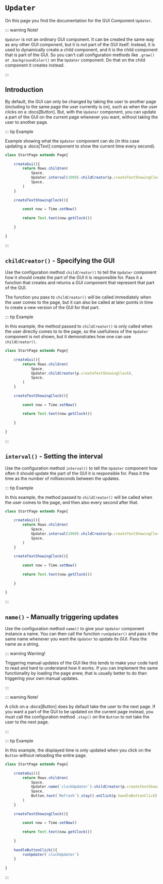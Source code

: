 <script>
	import ViewApp from '$lib/ViewApp.svelte'
</script>

# `Updater`
On this page you find the documentation for the GUI Component `Updater`.

::: warning Note!

`Updater` is not an ordinary GUI component. It can be created the same way as any other GUI component, but it is not part of the GUI itself. Instead, it is used to dynamically create a child component, and it is the child component that is part of the GUI. So you can't call configuration methods like `.grow()` or `.backgroundColor()` on the `Updater` component. Do that on the child component it creates instead.

:::



## Introduction
By default, the GUI can only be changed by taking the user to another page (including to the same page the user currently is on), such as when the user clicks on a :docs[Button]. But, with the `Updater` component, you can update a part of the GUI on the current page whenever you want, without taking the user to another page. 

::: tip Example

Example showing what the `Updater` component can do (in this case updating a :docs[Text] component to show the current time every second).

```js baga-show
class StartPage extends Page{
	
	createGui(){
		return Rows.children(
			Space,
			Updater.interval(1000).childCreator(p.createTextShowingClock),
			Space,
		)
	}
	
	createTextShowingClock(){
		
		const now = Time.setNow()
		
		return Text.text(now.getClock())
		
	}
	
}
```

:::



## `childCreator()` - Specifying the GUI
Use the configuration method `childCreator()` to tell the `Updater` component how it should create the part of the GUI it is responsible for. Pass it a function that creates and returns a GUI component that represent that part of the GUI.

The function you pass to `childCreator()` will be called immediately when the user comes to the page, but it can also be called at later points in time to create a new version of the GUI for that part.

::: tip Example

In this example, the method passed to `childCreator()` is only called when the user directly comes to to the page, so the usefulness of the `Updater` component is not shown, but it demonstrates how one can use `childCreator()`.

```js baga-show-editor-code
class StartPage extends Page{
	
	createGui(){
		return Rows.children(
			Space,
			Updater.childCreator(p.createTextShowingClock),
			Space,
		)
	}
	
	createTextShowingClock(){
		
		const now = Time.setNow()
		
		return Text.text(now.getClock())
		
	}
	
}
```

:::



## `interval()` - Setting the interval
Use the configuration method `interval()` to tell the `Updater` component how often it should update the part of the GUI it is responsible for. Pass it the time as the number of milliseconds between the updates.

::: tip Example

In this example, the method passed to `childCreator()` will be called when the user comes to the page, and then also every second after that.

```js baga-show-editor-code
class StartPage extends Page{
	
	createGui(){
		return Rows.children(
			Space,
			Updater.interval(1000).childCreator(p.createTextShowingClock),
			Space,
		)
	}
	
	createTextShowingClock(){
		
		const now = Time.setNow()
		
		return Text.text(now.getClock())
		
	}
	
}
```

:::



## `name()` - Manually triggering updates
Use the configuration method `name()` to give your `Updater` component instance a name. You can then call the function `runUpdater()` and pass it the same name whenever you want the `Updater` to update its GUI. Pass the name as a string.

::: warning Warning!

Triggering manual updates of the GUI like this tends to make your code hard to read and hard to understand how it works. If you can implement the same functionality by loading the page anew, that is usually better to do than triggering your own manual updates.

:::

::: warning Note!

A click on a :docs[Button] does by default take the user to the next page. If you want a part of the GUI to be updated on the current page instead, you must call the configuration method `.stay()` on the `Button` to not take the user to the next page.

:::

::: tip Example

In this example, the displayed time is only updated when you click on the `Button` without reloading the entire page.

```js baga-show-editor-code
class StartPage extends Page{
	
	createGui(){
		return Rows.children(
			Space,
			Updater.name(`clockUpdater`).childCreator(p.createTextShowingClock),
			Space,
			Button.text(`Refresh`).stay().onClick(p.handleButtonClick)
		)
	}
	
	createTextShowingClock(){
		
		const now = Time.setNow()
		
		return Text.text(now.getClock())
		
	}
	
	handleButtonClick(){
		runUpdater(`clockUpdater`)
	}
	
}
```

:::